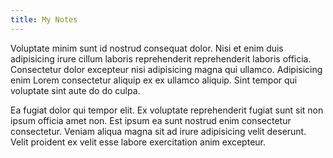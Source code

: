 ```yaml
---
title: My Notes
---
```

Voluptate minim sunt id nostrud consequat dolor. Nisi et enim duis adipisicing irure cillum laboris reprehenderit reprehenderit laboris officia. Consectetur dolor excepteur nisi adipisicing magna qui ullamco. Adipisicing enim Lorem consectetur aliquip ex ex ullamco aliquip. Sint tempor qui voluptate sint aute do do culpa.

Ea fugiat dolor qui tempor elit. Ex voluptate reprehenderit fugiat sunt sit non ipsum officia amet non. Est ipsum ea sunt nostrud enim consectetur consectetur. Veniam aliqua magna sit ad irure adipisicing velit deserunt. Velit proident ex velit esse labore exercitation anim excepteur.